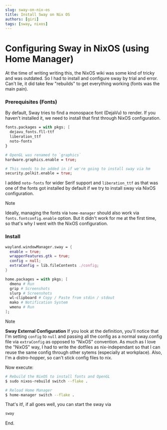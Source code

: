 ```yaml
---
slug: sway-on-nix-os
title: Install Sway on Nix OS
authors: [giri]
tags: [sway, nixos]
---
```

# Configuring Sway in NixOS (using Home Manager)

At the time of writing writing this, the NixOS wiki was some kind of tricky and was outdated. So I had to install and configure sway by trial and error. Can't lie, it did take few "rebuilds" to get everything working (fonts was the main pain).

### Prerequisites (Fonts)

By default, Sway tries to find a monospace font (DejaVu) to render. If you haven't installed it, we need to install that first through NixOS configuration.

```nix title=configuration.nix
fonts.packages = with pkgs; [
  dejavu_fonts.fll-ttf
  liberation_ttf
  noto-fonts
}

# OpenGL was renamed to `graphics`
hardware.graphics.enable = true;

# This needs to be added in if we're going to install sway via hm
security.polkit.enable = true;
```

I added `noto-fonts` for wider Serif support and `liberation_ttf` as that was one of the fonts got installed by default if we try to install sway via NixOS configuration.

> [!NOTE]
> Ideally, managing the fonts via `home-manager` should also work via `fonts.fontconfig.enable` option. But it didn't work for me at the first time, so that's why I went with the NixOS configuration. 


### Install

```nix title=home.nix
wayland.windowManager.sway = {
  enable = true;
  wrapperFeatures.gtk = true;
  config = null;
  extraConfig = lib.fileContents ./config;
}

home.packages = with pkgs; [
  dmenu # Run
  grip # Screenshots
  slurp # Screenshots
  wl-clipboard # Copy / Paste from stdin / stdout
  mako # Notification System 
  wmenu # Run
];
```
> [!NOTE]
> **Sway External Configuration**
> If you look at the definition, you'll notice that I'm setting `config` to `null` and passing all the config as a normal sway.config file via `extraConfig` as opposed to "NixOS" convention. As much as I love the "NixOS" way, I had to write the dotfiles as nix-independant so that I can reuse the same config through other sytems (especially at workplace). 
> Also, I'm a distro-hopper, so can't stick config files to nix.

Now execute:

```bash
# Rebuild the NixOS to install fonts and OpenGL
$ sudo nixos-rebuild switch --flake .

# Reload Home Manager
$ home-manager switch --flake .
```

That's it!, if all goes well, you can start the sway via

```bash
sway
```

End.

